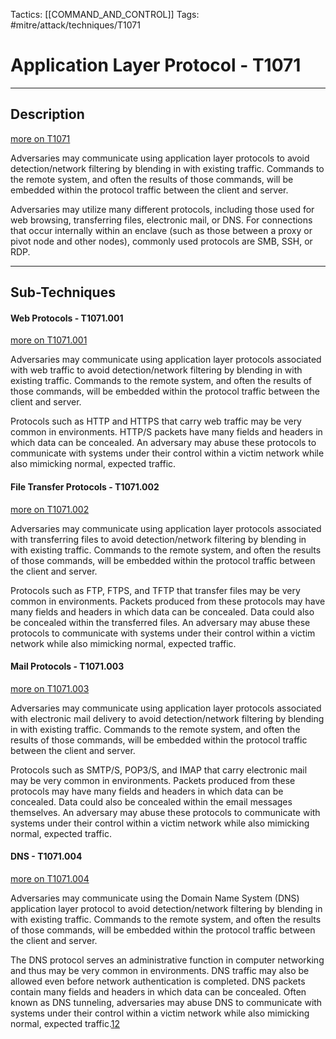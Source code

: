 Tactics: [[COMMAND_AND_CONTROL]]
Tags: #mitre/attack/techniques/T1071  

# Application Layer Protocol - T1071
---
## Description
[more on T1071](https://attack.mitre.org/techniques/T1071)

Adversaries may communicate using application layer protocols to avoid detection/network filtering by blending in with existing traffic. Commands to the remote system, and often the results of those commands, will be embedded within the protocol traffic between the client and server.

Adversaries may utilize many different protocols, including those used for web browsing, transferring files, electronic mail, or DNS. For connections that occur internally within an enclave (such as those between a proxy or pivot node and other nodes), commonly used protocols are SMB, SSH, or RDP.

---
## Sub-Techniques

#### Web Protocols - T1071.001
[more on T1071.001](https://attack.mitre.org/techniques/T1071/001)

Adversaries may communicate using application layer protocols associated with web traffic to avoid detection/network filtering by blending in with existing traffic. Commands to the remote system, and often the results of those commands, will be embedded within the protocol traffic between the client and server.

Protocols such as HTTP and HTTPS that carry web traffic may be very common in environments. HTTP/S packets have many fields and headers in which data can be concealed. An adversary may abuse these protocols to communicate with systems under their control within a victim network while also mimicking normal, expected traffic.

#### File Transfer Protocols - T1071.002
[more on T1071.002](https://attack.mitre.org/techniques/T1071/002)

Adversaries may communicate using application layer protocols associated with transferring files to avoid detection/network filtering by blending in with existing traffic. Commands to the remote system, and often the results of those commands, will be embedded within the protocol traffic between the client and server.

Protocols such as FTP, FTPS, and TFTP that transfer files may be very common in environments. Packets produced from these protocols may have many fields and headers in which data can be concealed. Data could also be concealed within the transferred files. An adversary may abuse these protocols to communicate with systems under their control within a victim network while also mimicking normal, expected traffic.

#### Mail Protocols - T1071.003
[more on T1071.003](https://attack.mitre.org/techniques/T1071/003)

Adversaries may communicate using application layer protocols associated with electronic mail delivery to avoid detection/network filtering by blending in with existing traffic. Commands to the remote system, and often the results of those commands, will be embedded within the protocol traffic between the client and server.

Protocols such as SMTP/S, POP3/S, and IMAP that carry electronic mail may be very common in environments. Packets produced from these protocols may have many fields and headers in which data can be concealed. Data could also be concealed within the email messages themselves. An adversary may abuse these protocols to communicate with systems under their control within a victim network while also mimicking normal, expected traffic.

#### DNS - T1071.004
[more on T1071.004](https://attack.mitre.org/techniques/T1071/004)

Adversaries may communicate using the Domain Name System (DNS) application layer protocol to avoid detection/network filtering by blending in with existing traffic. Commands to the remote system, and often the results of those commands, will be embedded within the protocol traffic between the client and server.

The DNS protocol serves an administrative function in computer networking and thus may be very common in environments. DNS traffic may also be allowed even before network authentication is completed. DNS packets contain many fields and headers in which data can be concealed. Often known as DNS tunneling, adversaries may abuse DNS to communicate with systems under their control within a victim network while also mimicking normal, expected traffic.[1](https://www.paloaltonetworks.com/cyberpedia/what-is-dns-tunneling)[2](https://medium.com/@galolbardes/learn-how-easy-is-to-bypass-firewalls-using-dns-tunneling-and-also-how-to-block-it-3ed652f4a000)

